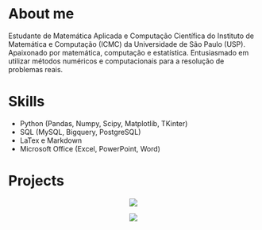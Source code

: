 # About me 
Estudante de Matemática Aplicada e Computação Científica do Instituto de Matemática e Computação (ICMC) da Universidade de São Paulo (USP). Apaixonado por matemática, computação e estatística. Entusiasmado em utilizar métodos numéricos e computacionais para a resolução de problemas reais.

# Skills

- Python (Pandas, Numpy, Scipy, Matplotlib, TKinter)
- SQL (MySQL, Bigquery, PostgreSQL)
- LaTex e Markdown
- Microsoft Office (Excel, PowerPoint, Word)

# Projects


</p>
<p align="center">
</p>
<p align="center">
  <a href="https://www.linkedin.com/in/gabrielcoout/" alt="LinkedIn">
    <img src="https://img.shields.io/badge/-LinkedIn-blue?style=flat&logo=Linkedin&logoColor=white" />
  </a>
  <p align="center">
  <a href="[https://www.linkedin.com/in/gabrielcoout/](https://medium.com/@gabriel.coutinho.chaves)" alt="Medium">
    <img src="[https://img.shields.io/badge/-LinkedIn-blue?style=flat&logo=Linkedin&logoColor=white](https://img.shields.io/badge/Medium-12100E?style=for-the-badge&logo=medium&logoColor=white)https://img.shields.io/badge/Medium-12100E?style=for-the-badge&logo=medium&logoColor=white"/>
  </a>
</p>

